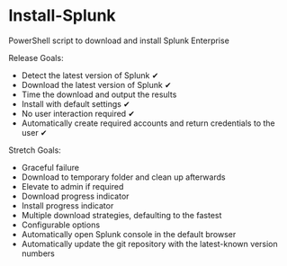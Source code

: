 # Install-Splunk
PowerShell script to download and install Splunk Enterprise 

Release Goals:
* Detect the latest version of Splunk ✔
* Download the latest version of Splunk ✔
* Time the download and output the results
* Install with default settings ✔
* No user interaction required ✔
* Automatically create required accounts and return credentials to the user ✔


Stretch Goals:
* Graceful failure
* Download to temporary folder and clean up afterwards
* Elevate to admin if required
* Download progress indicator
* Install progress indicator
* Multiple download strategies, defaulting to the fastest
* Configurable options
* Automatically open Splunk console in the default browser
* Automatically update the git repository with the latest-known version numbers